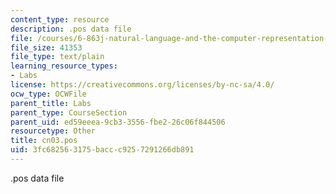 ```yaml
---
content_type: resource
description: .pos data file
file: /courses/6-863j-natural-language-and-the-computer-representation-of-knowledge-spring-2003/3fc682563175baccc9257291266db891_cn03.pos
file_size: 41353
file_type: text/plain
learning_resource_types:
- Labs
license: https://creativecommons.org/licenses/by-nc-sa/4.0/
ocw_type: OCWFile
parent_title: Labs
parent_type: CourseSection
parent_uid: ed59eeea-9cb3-3556-fbe2-26c06f844506
resourcetype: Other
title: cn03.pos
uid: 3fc68256-3175-bacc-c925-7291266db891
---
```

.pos data file